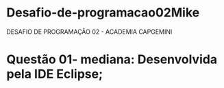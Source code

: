 # Desafio-de-programacao02Mike
DESAFIO DE PROGRAMAÇÃO 02 - ACADEMIA CAPGEMINI

# Questão 01- mediana: Desenvolvida pela IDE Eclipse;
